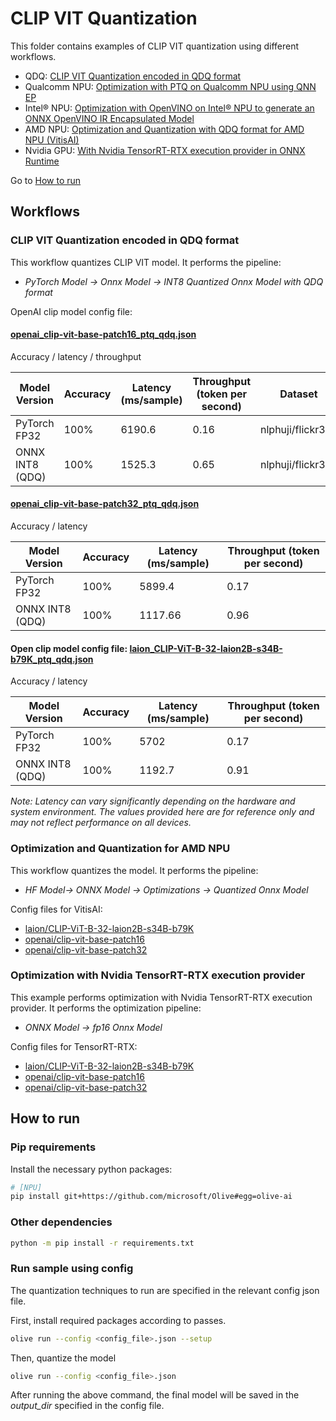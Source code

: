 # CLIP VIT Quantization
This folder contains examples of CLIP VIT quantization using different workflows.

- QDQ: [CLIP VIT Quantization encoded in QDQ format](#clip-vit-quantization-encoded-in-qdq-format)
- Qualcomm NPU: [Optimization with PTQ on Qualcomm NPU using QNN EP](./qnn/)
- Intel® NPU: [Optimization with OpenVINO on Intel® NPU to generate an ONNX OpenVINO IR Encapsulated Model](./openvino/)
- AMD NPU: [Optimization and Quantization with QDQ format for AMD NPU (VitisAI)](#optimization-and-quantization-for-amd-npu)
- Nvidia GPU: [With Nvidia TensorRT-RTX execution provider in ONNX Runtime](#optimization-with-nvidia-tensorrt-rtx-execution-provider)

Go to [How to run](#how-to-run)

## Workflows

### CLIP VIT Quantization encoded in QDQ format
This workflow quantizes CLIP VIT model. It performs the pipeline:
- *PyTorch Model -> Onnx Model -> INT8 Quantized Onnx Model with QDQ format*

OpenAI clip model config file:
#### [openai_clip-vit-base-patch16_ptq_qdq.json](openai_clip-vit-base-patch16_ptq_qdq.json)

Accuracy / latency / throughput

| Model Version         | Accuracy           | Latency (ms/sample)| Throughput (token per second)| Dataset           |
|-----------------------|--------------------|--------------------|------------------------------|-------------------|
| PyTorch FP32          | 100%               | 6190.6             | 0.16                         | nlphuji/flickr30k |
| ONNX INT8 (QDQ)       | 100%               | 1525.3             | 0.65                         | nlphuji/flickr30k |


#### [openai_clip-vit-base-patch32_ptq_qdq.json](openai_clip-vit-base-patch32_ptq_qdq.json)

Accuracy / latency

| Model Version         | Accuracy           | Latency (ms/sample)  | Throughput (token per second)|
|-----------------------|--------------------|----------------------|------------------------------|
| PyTorch FP32          | 100%               | 5899.4               | 0.17                         |
| ONNX INT8 (QDQ)       | 100%               | 1117.66              | 0.96                         |

#### Open clip model config file: [laion_CLIP-ViT-B-32-laion2B-s34B-b79K_ptq_qdq.json](laion_CLIP-ViT-B-32-laion2B-s34B-b79K_ptq_qdq.json)

Accuracy / latency

| Model Version         | Accuracy          | Latency (ms/sample)| Throughput (token per second)|
|-----------------------|-------------------|--------------------|------------------------------|
| PyTorch FP32          | 100%              | 5702               | 0.17                         |
| ONNX INT8 (QDQ)       | 100%              | 1192.7             | 0.91                         |

*Note: Latency can vary significantly depending on the hardware and system environment. The values provided here are for reference only and may not reflect performance on all devices.*

### Optimization and Quantization for AMD NPU

 This workflow quantizes the model. It performs the pipeline:
 - *HF Model-> ONNX Model -> Optimizations -> Quantized Onnx Model*

 Config files for VitisAI:
 - [laion/CLIP-ViT-B-32-laion2B-s34B-b79K](laion_CLIP-ViT-B-32-laion2B-s34B-b79K_ptq_qdq_vitis_ai.json)
 - [openai/clip-vit-base-patch16](openai_clip-vit-base-patch16_ptq_qdq_vitis_ai.json)
 - [openai/clip-vit-base-patch32](openai_clip-vit-base-patch32_ptq_qdq_vitis_ai.json)

### Optimization with Nvidia TensorRT-RTX execution provider
 This example performs optimization with Nvidia TensorRT-RTX execution provider. It performs the optimization pipeline:
 - *ONNX Model -> fp16 Onnx Model*

 Config files for TensorRT-RTX:
 - [laion/CLIP-ViT-B-32-laion2B-s34B-b79K](laion_CLIP-ViT-B-32-laion2B-s34B-b79K_trtrtx.json)
 - [openai/clip-vit-base-patch16](openai_clip-vit-base-patch16_trtrtx.json)
 - [openai/clip-vit-base-patch32](openai_clip-vit-base-patch32_trtrtx.json)

## How to run
### Pip requirements
Install the necessary python packages:
```sh
# [NPU]
pip install git+https://github.com/microsoft/Olive#egg=olive-ai
```

### Other dependencies
```sh
python -m pip install -r requirements.txt
```

### Run sample using config

The quantization techniques to run are specified in the relevant config json file.

First, install required packages according to passes.
```sh
olive run --config <config_file>.json --setup
```

Then, quantize the model
```sh
olive run --config <config_file>.json
```

After running the above command, the final model will be saved in the *output_dir* specified in the config file.
